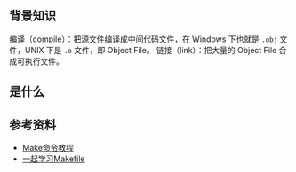 ## 背景知识

编译（compile）：把源文件编译成中间代码文件，在 Windows 下也就是 `.obj` 文件，UNIX 下是 `.o` 文件，即 Object File。
链接（link）：把大量的 Object File 合成可执行文件。

## 是什么

## 参考资料

- [Make命令教程](https://www.ruanyifeng.com/blog/2015/02/make.html)
- [一起学习Makefile](https://seisman.github.io/how-to-write-makefile/)
